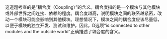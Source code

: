 这道题考查的是“耦合度（Coupling）”的含义。耦合度指的是一个模块与其他模块或外部世界之间连接、依赖的程度。耦合度越高，说明模块之间的联系越紧密，改动一个模块可能会影响到其他模块。理想情况下，模块之间的耦合度应该尽量低，以便于模块的独立开发、测试和维护。因此，D选项“is connected to other modules and the outside world”正确描述了耦合度的含义。